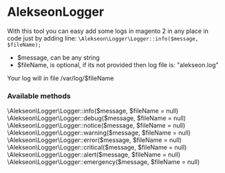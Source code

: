 # AlekseonLogger
With this tool you can easy add some logs in magento 2 in any place in code just by adding line:
`\Alekseon\Logger\Logger::info($message, $fileName);`

* $message, can be any string 
* $fileName, is optional, if its not provided then log file is: "alekseon.log"

Your log will in file /var/log/$fileName

### Available methods

\Alekseon\Logger\Logger::info($message, $fileName = null)
\Alekseon\Logger\Logger::debug($message, $fileName = null)
\Alekseon\Logger\Logger::notice($message, $fileName = null)
\Alekseon\Logger\Logger::warning($message, $fileName = null)
\Alekseon\Logger\Logger::error($message, $fileName = null)
\Alekseon\Logger\Logger::critical($message, $fileName = null)
\Alekseon\Logger\Logger::alert($message, $fileName = null)
\Alekseon\Logger\Logger::emergency($message, $fileName = null)
